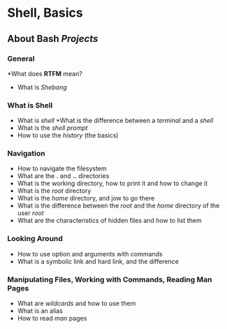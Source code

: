 # Shell, Basics

## About **Bash** _Projects_

### General

*What does **RTFM** mean?
* What is _Shebang_

### What is **Shell**

* What is _shell_
*What is the difference between a _terminal_ and a _shell_
* What is the _shell prompt_
* How to use the _history_ (the basics)

### Navigation

* How to navigate the filesystem
* What are the **.** and **..** directories
* What is the working directory, how to print it and how to change it
* What is the _root_ directory
* What is the _home_ directory, and jow to go there
* What is the difference between the _root_ and the _home_ directory of the user _root_
* What are the characteristics of hidden files and how to list them

### Looking Around

* How to use option and arguments with commands
* What is a symbolic link and hard link, and the difference

### Manipulating Files, Working with Commands, Reading Man Pages

* What are _wildcards_ and how to use them
* What is an alias
* How to read _man_ pages
